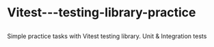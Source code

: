 # Vitest---testing-library-practice

##
Simple practice tasks with Vitest testing library.
Unit & Integration tests  